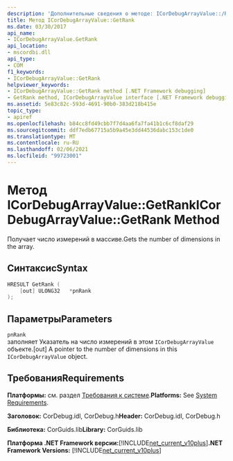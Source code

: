```yaml
---
description: 'Дополнительные сведения о методе: ICorDebugArrayValue::/Rank'
title: Метод ICorDebugArrayValue::GetRank
ms.date: 03/30/2017
api_name:
- ICorDebugArrayValue.GetRank
api_location:
- mscordbi.dll
api_type:
- COM
f1_keywords:
- ICorDebugArrayValue::GetRank
helpviewer_keywords:
- ICorDebugArrayValue::GetRank method [.NET Framework debugging]
- GetRank method, ICorDebugArrayValue interface [.NET Framework debugging]
ms.assetid: 5e83c82c-593d-4691-90b0-383d218b415e
topic_type:
- apiref
ms.openlocfilehash: b84cc8fd49cbb7f7d4aa6fa7fa41b1c6cf8daf29
ms.sourcegitcommit: ddf7edb67715a5b9a45e3dd44536dabc153c1de0
ms.translationtype: MT
ms.contentlocale: ru-RU
ms.lasthandoff: 02/06/2021
ms.locfileid: "99723001"
---
```

# <a name="icordebugarrayvaluegetrank-method"></a><span data-ttu-id="cd29b-103">Метод ICorDebugArrayValue::GetRank</span><span class="sxs-lookup"><span data-stu-id="cd29b-103">ICorDebugArrayValue::GetRank Method</span></span>

<span data-ttu-id="cd29b-104">Получает число измерений в массиве.</span><span class="sxs-lookup"><span data-stu-id="cd29b-104">Gets the number of dimensions in the array.</span></span>  
  
## <a name="syntax"></a><span data-ttu-id="cd29b-105">Синтаксис</span><span class="sxs-lookup"><span data-stu-id="cd29b-105">Syntax</span></span>  
  
```cpp  
HRESULT GetRank (  
    [out] ULONG32   *pnRank  
);  
```  
  
## <a name="parameters"></a><span data-ttu-id="cd29b-106">Параметры</span><span class="sxs-lookup"><span data-stu-id="cd29b-106">Parameters</span></span>  

 `pnRank`  
 <span data-ttu-id="cd29b-107">заполняет Указатель на число измерений в этом `ICorDebugArrayValue` объекте.</span><span class="sxs-lookup"><span data-stu-id="cd29b-107">[out] A pointer to the number of dimensions in this `ICorDebugArrayValue` object.</span></span>  
  
## <a name="requirements"></a><span data-ttu-id="cd29b-108">Требования</span><span class="sxs-lookup"><span data-stu-id="cd29b-108">Requirements</span></span>  

 <span data-ttu-id="cd29b-109">**Платформы:** см. раздел [Требования к системе](../../get-started/system-requirements.md).</span><span class="sxs-lookup"><span data-stu-id="cd29b-109">**Platforms:** See [System Requirements](../../get-started/system-requirements.md).</span></span>  
  
 <span data-ttu-id="cd29b-110">**Заголовок:** CorDebug.idl, CorDebug.h</span><span class="sxs-lookup"><span data-stu-id="cd29b-110">**Header:** CorDebug.idl, CorDebug.h</span></span>  
  
 <span data-ttu-id="cd29b-111">**Библиотека:** CorGuids.lib</span><span class="sxs-lookup"><span data-stu-id="cd29b-111">**Library:** CorGuids.lib</span></span>  
  
 <span data-ttu-id="cd29b-112">**Платформа .NET Framework версии:**[!INCLUDE[net_current_v10plus](../../../../includes/net-current-v10plus-md.md)]</span><span class="sxs-lookup"><span data-stu-id="cd29b-112">**.NET Framework Versions:** [!INCLUDE[net_current_v10plus](../../../../includes/net-current-v10plus-md.md)]</span></span>
